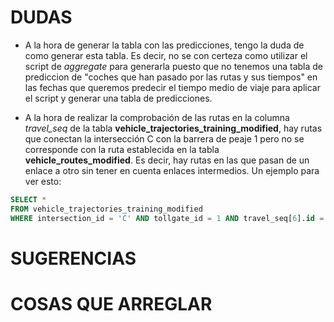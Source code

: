 # DUDAS
* A la hora de generar la tabla con las predicciones, tengo la duda de como generar esta tabla. Es decir, no se con certeza como utilizar el script 
de *aggregate* para generarla puesto que no tenemos una tabla de prediccion de "coches que han pasado por las rutas y sus tiempos" en las fechas que queremos predecir el tiempo medio
de viaje para aplicar el script y generar una tabla de predicciones.

* A la hora de realizar la comprobación de las rutas en la columna *travel_seq* de la tabla **vehicle_trajectories_training_modified**, hay rutas que conectan la intersección C con la barrera de peaje 1 pero no se corresponde con la ruta establecida en la tabla **vehicle_routes_modified**. Es decir, hay rutas en las que pasan de un enlace a otro sin tener en cuenta enlaces intermedios. Un ejemplo para ver esto: 

```sql
SELECT *
FROM vehicle_trajectories_training_modified 
WHERE intersection_id = 'C' AND tollgate_id = 1 AND travel_seq[6].id = '121';
```
# SUGERENCIAS


# COSAS QUE ARREGLAR
